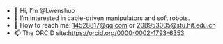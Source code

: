 - 👋 Hi, I’m @Lwenshuo
- 👀 I’m interested in cable-driven manipulators and soft robots.
- 🌱 How to reach me: 14528817@qq.com or 20B953005@stu.hit.edu.cn
- 📫 The ORCID site:https://orcid.org/0000-0002-1793-6353

<!---
Lwenshuo/Lwenshuo is a ✨ special ✨ repository because its `README.md` (this file) appears on your GitHub profile.
You can click the Preview link to take a look at your changes.
--->
